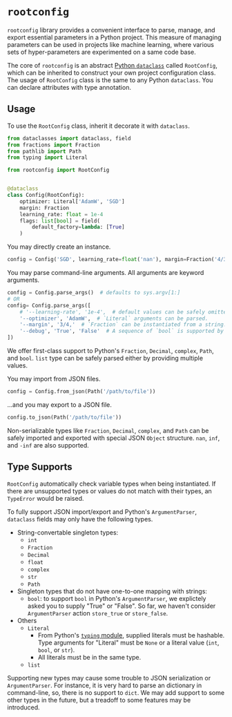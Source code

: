 # `rootconfig`

`rootconfig` library provides a convenient interface to parse, manage,
and export essential parameters in a Python project.
This measure of managing parameters can be used in projects like machine learning,
where various sets of hyper-parameters are experimented on a same code base.

The core of `rootconfig` is an abstract [Python `dataclass`](https://docs.python.org/library/dataclasses.html)
called `RootConfig`, which can be inherited to construct your own project configuration class.
The usage of `RootConfig` class is the same to any Python `dataclass`.
You can declare attributes with type annotation.

## Usage

To use the `RootConfig` class, inherit it decorate it with `dataclass`.

```python
from dataclasses import dataclass, field
from fractions import Fraction
from pathlib import Path
from typing import Literal

from rootconfig import RootConfig


@dataclass
class Config(RootConfig):
    optimizer: Literal['AdamW', 'SGD']
    margin: Fraction
    learning_rate: float = 1e-4
    flags: list[bool] = field(
        default_factory=lambda: [True]
    )
```

You may directly create an instance.

```python
config = Config('SGD', learning_rate=float('nan'), margin=Fraction('4/3'), flags=[False])
```

You may parse command-line arguments. All arguments are keyword arguments.

```python
config = Config.parse_args()  # defaults to sys.argv[1:]
# OR
config= Config.parse_args([
    # '--learning-rate', '1e-4',  # default values can be safely omitted.
    '--optimizer', 'AdamW',  # `Literal` arguments can be parsed.
    '--margin', '3/4,'  # `Fraction` can be instantiated from a string. e.g. Fraction('3/4')
    '--debug', 'True', 'False'  # A sequence of `bool` is supported by its Python literal.
])
```

We offer first-class support to Python's `Fraction`, `Decimal`, `complex`, `Path`, and `bool`.
`list` type can be safely parsed either by providing multiple values.

You may import from JSON files.

```python
config = Config.from_json(Path('/path/to/file'))
```

...and you may export to a JSON file.

```python
config.to_json(Path('/path/to/file'))
```

Non-serializable types like `Fraction`, `Decimal`, `complex`, and `Path`
can be safely imported and exported with special JSON `Object` structure.
`nan`, `inf`, and `-inf` are also supported.

## Type Supports

`RootConfig` automatically check variable types when being instantiated.
If there are unsupported types or values do not match with their types,
an `TypeError` would be raised.

To fully support JSON import/export and Python's `ArgumentParser`,
`dataclass` fields may only have the following types.

- String-convertable singleton types:
  - `int`
  - `Fraction`
  - `Decimal`
  - `float`
  - `complex`
  - `str`
  - `Path`
- Singleton types that do not have one-to-one mapping with strings:
  - `bool`: to support `bool` in Python's `ArgumentParser`,
    we explictely asked you to supply "True" or "False".
    So far, we haven't consider `ArgumentParser` action `store_true` or `store_false`.
- Others
  - `Literal`
    - From Python's [`typing` module](https://docs.python.org/3.10/library/typing.html#typing.Literal),
      supplied literals must be hashable.
      Type arguments for "Literal" must be `None` or a literal value (`int`, `bool`, or `str`).
    - All literals must be in the same type.
  - `list`

Supporting new types may cause some trouble to JSON serialization or `ArgumentParser`.
For instance, it is very hard to parse an dictionary in command-line,
so, there is no support to `dict`.
We may add support to some other types in the future,
but a treadoff to some features may be introduced.
